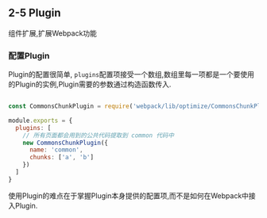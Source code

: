 ## 2-5 Plugin

组件扩展,扩展Webpack功能

### 配置Plugin

Plugin的配置很简单, `plugins`配置项接受一个数组,数组里每一项都是一个要使用的Plugin的实例,Plugin需要的参数通过构造函数传入.

```js

const CommonsChunkPlugin = require('webpack/lib/optimize/CommonsChunkPlugin');

module.exports = {
  plugins: [
    // 所有页面都会用到的公共代码提取到 common 代码中
    new CommonsChunkPlugin({
      name: 'common',
      chunks: ['a', 'b']
    })
  ]
}

```

使用Plugin的难点在于掌握Plugin本身提供的配置项,而不是如何在Webpack中接入Plugin.


